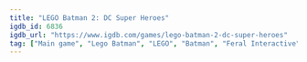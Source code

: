 ```yaml
---
title: "LEGO Batman 2: DC Super Heroes"
igdb_id: 6836
igdb_url: "https://www.igdb.com/games/lego-batman-2-dc-super-heroes"
tag: ["Main game", "Lego Batman", "LEGO", "Batman", "Feral Interactive", "WB Games", "Traveller's Tales", "Platform", "Hack and slash/Beat 'em up", "Adventure", "Single player", "Multiplayer", "Co-operative", "Split screen", "Third person", "Action", "Comedy", "Kids", "Open world"]
---
```

